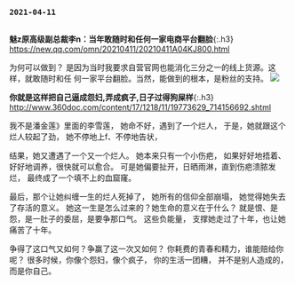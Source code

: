 ### `2021-04-11`
```tip
```
**魅z原高级副总裁李n：当年敢随时和任何一家电商平台翻脸**{:.h3}<br>
<https://new.qq.com/omn/20210411/20210411A04KJ800.html>

为何可以做到？
是因为当时我要求自营官网也能消化三分之一的线上货源。这样，就敢随时和任
何一家平台翻脸。当然，能做到的根本，是粉丝的支持。
![](https://inews.gtimg.com/newsapp_bt/0/13397634358/1000)

**你就是这样把自己逼成怨妇,弄成疯子,日子过得狗屎样**{:.h3}<br>
<http://www.360doc.com/content/17/1218/11/19773629_714156692.shtml>

我不是潘金莲》里面的李雪莲，
她命不好，遇到了一个烂人，
于是，她就跟这个烂人较起了劲，
她不停地上f、不停地告状，

结果，她又遭遇了一个又一个烂人。
她本来只有一个小伤疤，
如果好好地捂着、好好地调养，很快就可以愈合。
可是她偏要扯开，日晒雨淋，直到伤疤溃脓发烂，
最终成了一个填不上的血窟窿。

最后，那个让她纠缠一生的烂人死掉了，
她所有的信仰全部崩塌，
她觉得她失去了存活的意义。
她这一生是怎么过来的？她生命的意义在于什么？
就是恨、是怨，是一肚子的委屈，是要争那口气。
这些负能量，
支撑她走过了十年，也让她痛苦了十年。

争得了这口气又如何？争赢了这一次又如何？
你耗费的青春和精力，谁能赔给你呢？
很多时候，你像个怨妇，像个疯子，
你的生活一团糟，
并不是别人造成的，而是你自己。

```note
```
```tip
```
